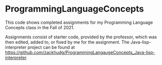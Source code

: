 # ProgrammingLanguageConcepts

This code shows completed assignments for my Programming Language Concepts class in the Fall of 2021.

Assignments consist of starter code, provided by the professor, which was then edited, added to, or fixed by me for the assignment. The Java-lisp-interpreter project can be found at https://github.com/zackhudg/ProgrammingLangaugeConcepts_Java-lisp-interpreter.
